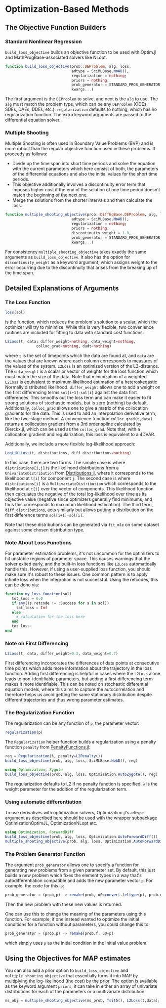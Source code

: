 # Optimization-Based Methods

## The Objective Function Builders

### Standard Nonlinear Regression

`build_loss_objective` builds an objective function to be used with Optim.jl
and MathProgBase-associated solvers like NLopt.

```julia
function build_loss_objective(prob::DEProblem, alg, loss,
                              adtype = SciMLBase.NoAD(),
                              regularization = nothing;
                              priors = nothing,
                              prob_generator = STANDARD_PROB_GENERATOR,
                              kwargs...)
```

The first argument is the `DEProblem` to solve, and next is the `alg` to use.
The `alg` must match the problem type, which can be any `DEProblem`
(ODEs, SDEs, DAEs, DDEs, etc.). `regularization` defaults to nothing, which has no regularization function.
The extra keyword arguments are passed to the differential equation solver.

### Multiple Shooting

Multiple Shooting is often used in Boundary Value Problems (BVP) and is
more robust than the regular objective function used in these problems. It
proceeds as follows:

- Divide up the time span into short time periods and solve the equation
  with the current parameters which here consist of both, the parameters of the
  differential equations and also the initial values for the short time periods.
- This objective additionally involves a discontinuity error term that imposes
  higher cost if the end of the solution of one time period doesn't match the
  beginning of the next one.
- Merge the solutions from the shorter intervals and then calculate the loss.

```julia
function multiple_shooting_objective(prob::DiffEqBase.DEProblem, alg, loss,
                              adtype = SciMLBase.NoAD(),
                              regularization = nothing;
                              priors = nothing,
                              discontinuity_weight = 1.0,
                              prob_generator = STANDARD_PROB_GENERATOR,
                              kwargs...)
```

For consistency `multiple_shooting_objective` takes exactly the same arguments
as `build_loss_objective`. It also has the option for `discontinuity_weight` as
a keyword argument, which assigns weight to the error occurring due to the
discontinuity that arises from the breaking up of the time span.

## Detailed Explanations of Arguments

### The Loss Function

```julia
loss(sol)
```

is the function, which reduces the problem's solution to a scalar, which the
optimizer will try to minimize. While this is very
flexible, two convenience routines are included for fitting to data with standard
cost functions:

```julia
L2Loss(t, data; differ_weight=nothing, data_weight=nothing,
              colloc_grad=nothing, dudt=nothing)
```

where `t` is the set of timepoints which the data are found at, and
`data` are the values that are known where each column corresponds to measures
of the values of the system. `L2Loss` is an optimized version
of the L2-distance. The `data_weight` is a scalar or vector
of weights for the loss function which must match the size of the data.
Note that minimization of a weighted `L2Loss` is equivalent to maximum
likelihood estimation of a heteroskedastic Normally distributed likelihood.
`differ_weight` allows one to add a weight on the first differencing terms
`sol[i+1]-sol[i]` against the data first differences. This smooths out the
loss term and can make it easier to fit strong solutions of stochastic models,
but is zero (nothing) by default. Additionally, `colloc_grad` allows one to
give a matrix of the collocation gradients for the data. This is used to add
an interpolation derivative term, like the two-stage method. A convenience
function `colloc_grad(t,data)` returns a collocation gradient from a 3rd order
spline calculated by Dierckx.jl, which can be used as the `colloc_grad`. Note
that, with a collocation gradient and regularization, this loss is equivalent
to a 4DVAR.

Additionally, we include a more flexible log-likelihood approach:

```julia
LogLikeLoss(t, distributions, diff_distributions=nothing)
```

In this case, there are two forms. The simple case is where `distributions[i,j]`
is the likelihood distributions from a `UnivariateDistribution` from
[Distributions.jl](https://juliastats.github.io/Distributions.jl/dev/), where it
corresponds to the likelihood at `t[i]` for component `j`. The second case is
where `distributions[i]` is a `MultivariateDistribution` which corresponds to
the likelihood at `t[i]` over the vector of components. This likelihood function
then calculates the negative of the total log-likelihood over time as its objective
value (negative since optimizers generally find minimums, and thus this corresponds
to maximum likelihood estimation). The third term, `diff_distributions`, acts
similarly but allows putting a distribution on the first difference terms
`sol[i+1]-sol[i]`.

Note that these distributions can be generated via `fit_mle` on some dataset
against some chosen distribution type.

### Note About Loss Functions

For parameter estimation problems, it's not uncommon for the optimizers to hit
unstable regions of parameter space. This causes warnings that the solver exited
early, and the built-in loss functions like `L2Loss`
automatically handle this. However, if using a user-supplied loss function,
you should make sure it's robust to these issues. One common pattern is to
apply infinite loss when the integration is not successful. Using the retcodes,
this can be done via:

```julia
function my_loss_function(sol)
   tot_loss = 0.0
   if any((s.retcode != :Success for s in sol))
     tot_loss = Inf
   else
     # calculation for the loss here
   end
   tot_loss
end
```

### Note on First Differencing

```julia
L2Loss(t, data, differ_weight=0.3, data_weight=0.7)
```

First differencing incorporates the differences of data points at consecutive
time points which adds more information about the trajectory in the loss
function. Adding first differencing is helpful in cases where the `L2Loss`
alone leads to non-identifiable parameters, but adding a first differencing
term makes it more identifiable. This can be noted on stochastic differential
equation models, where this aims to capture the autocorrelation and therefore
helps us avoid getting the same stationary distribution despite different
trajectories and thus wrong parameter estimates.

### The Regularization Function

The regularization can be any function of `p`, the parameter vector:

```julia
regularization(p)
```

The `Regularization` helper function builds a regularization using a
penalty function `penalty` from
[PenaltyFunctions.jl](https://github.com/JuliaML/PenaltyFunctions.jl):

```julia
reg = Regularization(λ, penalty=L2Penalty())
build_loss_objective(prob, alg, loss, SciMLBase.NoAD(), reg)

using Optimization, Zygote
build_loss_objective(prob, alg, loss, Optimization.AutoZygote(), reg)
```

The regularization defaults to L2 if no penalty function is specified.
`λ` is the weight parameter for the addition of the regularization term.

### Using automatic differentiation

To use derivatives with optimization solvers, Optimization.jl's
`adtype` argument as described [here](https://docs.sciml.ai/Optimization/stable/tutorials/intro/#Controlling-Gradient-Calculations-(Automatic-Differentiation))
should be used with the wrapper subpackage OptimizationOptimJL, OptimizationNLopt etc.

```julia
using Optimization, ForwardDiff
build_loss_objective(prob, alg, loss, Optimization.AutoForwardDiff())
multiple_shooting_objective(prob, alg, loss, Optimization.AutoForwardDiff())
```

### The Problem Generator Function

The argument `prob_generator` allows one to specify a function for generating
new problems from a given parameter set. By default, this just builds a new
problem which fixes the element types in a way that's autodifferentiation
compatible and adds the new parameter vector `p`. For example, the code for this is:

```julia
prob_generator = (prob,p) -> remake(prob, u0=convert.(eltype(p), prob.u0), p=p)
```

Then the new problem with these new values is returned.

One can use this to change the meaning of the parameters using this function. For
example, if one instead wanted to optimize the initial conditions for a function
without parameters, you could change this to:

```julia
prob_generator = (prob,p) -> remake(prob.f, u0=p)
```

which simply uses `p` as the initial condition in the initial value problem.

## Using the Objectives for MAP estimates

You can also add a prior option to `build_loss_objective` and `multiple_shooting_objective` that
essentially turns it into MAP by multiplying the log-likelihood (the cost) by the prior. The option is available
as the keyword argument `priors`, it can take in either an array of univariate distributions for each of
the parameters or a multivariate distribution.

```julia
ms_obj = multiple_shooting_objective(ms_prob, Tsit5(), L2Loss(t,data); priors = priors, discontinuity_weight = 1.0, abstol = 1e-12, reltol = 1e-12)
```
